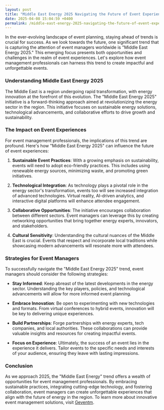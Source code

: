 ```yaml
---
layout: post
title: "Middle East Energy 2025 Navigating the Future of Event Experiences"
date: 2025-04-08 15:04:59 +0400
permalink: /middle-east-energy-2025-navigating-the-future-of-event-experiences/
---
```



In the ever-evolving landscape of event planning, staying ahead of trends is crucial for success. As we look towards the future, one significant trend that is capturing the attention of event managers worldwide is "Middle East Energy 2025." This emerging focus presents both opportunities and challenges in the realm of event experiences. Let's explore how event management professionals can harness this trend to create impactful and unforgettable events.

### Understanding Middle East Energy 2025

The Middle East is a region undergoing rapid transformation, with energy innovation at the forefront of this evolution. The "Middle East Energy 2025" initiative is a forward-thinking approach aimed at revolutionizing the energy sector in the region. This initiative focuses on sustainable energy solutions, technological advancements, and collaborative efforts to drive growth and sustainability.

### The Impact on Event Experiences

For event management professionals, the implications of this trend are profound. Here's how "Middle East Energy 2025" can influence the future of event experiences:

1. **Sustainable Event Practices**: With a growing emphasis on sustainability, events will need to adopt eco-friendly practices. This includes using renewable energy sources, minimizing waste, and promoting green initiatives.

2. **Technological Integration**: As technology plays a pivotal role in the energy sector's transformation, events too will see increased integration of advanced technologies. Virtual reality, AI-driven analytics, and interactive digital platforms will enhance attendee engagement.

3. **Collaborative Opportunities**: The initiative encourages collaboration between different sectors. Event managers can leverage this by creating networking opportunities that bring together energy experts, innovators, and stakeholders.

4. **Cultural Sensitivity**: Understanding the cultural nuances of the Middle East is crucial. Events that respect and incorporate local traditions while showcasing modern advancements will resonate more with attendees.

### Strategies for Event Managers

To successfully navigate the "Middle East Energy 2025" trend, event managers should consider the following strategies:

- **Stay Informed**: Keep abreast of the latest developments in the energy sector. Understanding the key players, policies, and technological advancements will allow for more informed event planning.

- **Embrace Innovation**: Be open to experimenting with new technologies and formats. From virtual conferences to hybrid events, innovation will be key to delivering unique experiences.

- **Build Partnerships**: Forge partnerships with energy experts, tech companies, and local authorities. These collaborations can provide valuable insights and resources for creating impactful events.

- **Focus on Experience**: Ultimately, the success of an event lies in the experience it delivers. Tailor events to the specific needs and interests of your audience, ensuring they leave with lasting impressions.

### Conclusion

As we approach 2025, the "Middle East Energy" trend offers a wealth of opportunities for event management professionals. By embracing sustainable practices, integrating cutting-edge technology, and fostering collaboration, event managers can create unforgettable experiences that align with the future of energy in the region. To learn more about innovative event management solutions, visit [Geventm](https://geventm.com/).